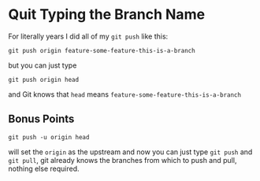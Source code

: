 # Quit Typing the Branch Name

For literally years I did all of my `git push` like this:

`git push origin feature-some-feature-this-is-a-branch`

but you can just type

`git push origin head`

and Git knows that `head` means `feature-some-feature-this-is-a-branch`

## Bonus Points

`git push -u origin head`

will set the `origin` as the upstream and now you can just type `git push` and
`git pull`, git already knows the branches from which to push and pull, nothing
else required.
